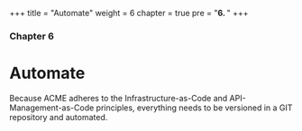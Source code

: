 +++
title = "Automate"
weight = 6
chapter = true
pre = "<b>6. </b>"
+++

### Chapter 6

# Automate

Because ACME adheres to the Infrastructure-as-Code and API-Management-as-Code principles, everything needs to be versioned in a GIT repository and automated.
